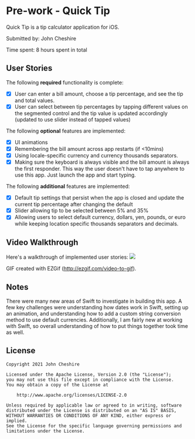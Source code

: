 # Pre-work -  Quick Tip

Quick Tip is a tip calculator application for iOS.

Submitted by: John Cheshire

Time spent: 8 hours spent in total

## User Stories

The following **required** functionality is complete:

* [x] User can enter a bill amount, choose a tip percentage, and see the tip and total values.
* [x] User can select between tip percentages by tapping different values on the segmented control and the tip value is updated accordingly (updated to use slider instead of tapped values)

The following **optional** features are implemented:

* [x] UI animations
* [x] Remembering the bill amount across app restarts (if <10mins)
* [x] Using locale-specific currency and currency thousands separators.
* [x] Making sure the keyboard is always visible and the bill amount is always the first responder. This way the user doesn't have to tap anywhere to use this app. Just launch the app and start typing.

The following **additional** features are implemented:

- [x] Default tip settings that persist when the app is closed and update the current tip percentage after changing the default
- [x] Slider allowing tip to be selected between 5% and 35%
- [x] Allowing users to select default currency, dollars, yen, pounds, or euro while keeping location specific thousands separators and decimals.

## Video Walkthrough

Here's a walkthrough of implemented user stories:
<img src="https://i.imgur.com/pEwXQPL.gif">



GIF created with EZGif (http://ezgif.com/video-to-gif).

## Notes

There were many new areas of Swift to investigate in building this app. A few key challenges were understanding how dates work in Swift, setting up an animation, and understanding how to add a custom string conversion method to use default currencies. Additionally, I am fairly new at working with Swift, so overall understanding of how to put things together took time as well.

## License

    Copyright 2021 John Cheshire

    Licensed under the Apache License, Version 2.0 (the "License");
    you may not use this file except in compliance with the License.
    You may obtain a copy of the License at

        http://www.apache.org/licenses/LICENSE-2.0

    Unless required by applicable law or agreed to in writing, software
    distributed under the License is distributed on an "AS IS" BASIS,
    WITHOUT WARRANTIES OR CONDITIONS OF ANY KIND, either express or implied.
    See the License for the specific language governing permissions and
    limitations under the License.
